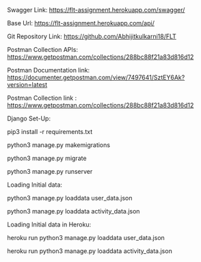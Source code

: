 Swagger Link: https://flt-assignment.herokuapp.com/swagger/


Base Url: https://flt-assignment.herokuapp.com/api/


Git Repository Link: https://github.com/Abhijitkulkarni18/FLT

Postman Collection APIs: https://www.getpostman.com/collections/288bc88f21a83d816d12

Postman Documentation link: https://documenter.getpostman.com/view/7497641/SztEY6Ak?version=latest

Postman Collection link : https://www.getpostman.com/collections/288bc88f21a83d816d12



Django Set-Up:

pip3 install -r requirements.txt

python3 manage.py makemigrations

python3 manage.py migrate

python3 manage.py runserver




Loading Initial data:

python3 manage.py loaddata user_data.json

python3 manage.py loaddata activity_data.json


Loading Initial data in Heroku:

heroku run python3 manage.py loaddata user_data.json

heroku run python3 manage.py loaddata activity_data.json